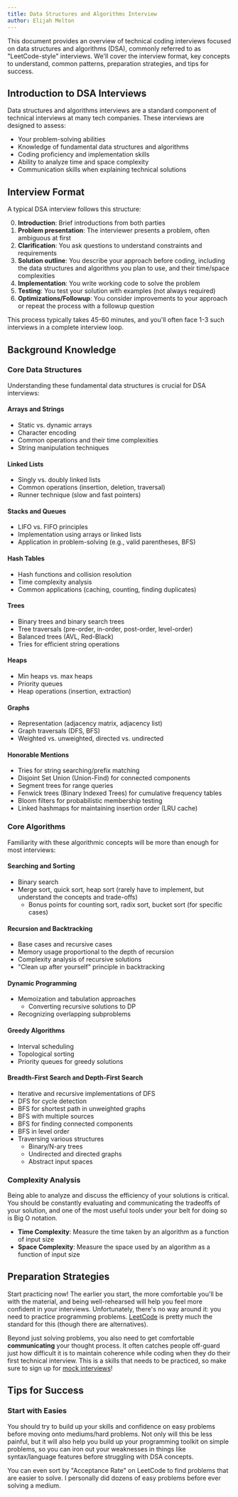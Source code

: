 ```yaml
---
title: Data Structures and Algorithms Interview
author: Elijah Melton
---
```


This document provides an overview of technical coding interviews focused on data structures and algorithms (DSA), commonly referred to as "LeetCode-style" interviews. We'll cover the interview format, key concepts to understand, common patterns, preparation strategies, and tips for success.

## Introduction to DSA Interviews

Data structures and algorithms interviews are a standard component of technical interviews at many tech companies. These interviews are designed to assess:

- Your problem-solving abilities
- Knowledge of fundamental data structures and algorithms
- Coding proficiency and implementation skills
- Ability to analyze time and space complexity
- Communication skills when explaining technical solutions

## Interview Format

A typical DSA interview follows this structure:

0. **Introduction**: Brief introductions from both parties
1. **Problem presentation**: The interviewer presents a problem, often ambiguous at first
2. **Clarification**: You ask questions to understand constraints and requirements
3. **Solution outline**: You describe your approach before coding, including the data structures and algorithms you plan to use, and their time/space complexities
4. **Implementation**: You write working code to solve the problem
5. **Testing**: You test your solution with examples (not always required)
7. **Optimizations/Followup**: You consider improvements to your approach or repeat the process with a followup question

This process typically takes 45-60 minutes, and you'll often face 1-3 such interviews in a complete interview loop.

## Background Knowledge

### Core Data Structures

Understanding these fundamental data structures is crucial for DSA interviews:

#### Arrays and Strings
- Static vs. dynamic arrays
- Character encoding
- Common operations and their time complexities
- String manipulation techniques

#### Linked Lists
- Singly vs. doubly linked lists
- Common operations (insertion, deletion, traversal)
- Runner technique (slow and fast pointers)

#### Stacks and Queues
- LIFO vs. FIFO principles
- Implementation using arrays or linked lists
- Application in problem-solving (e.g., valid parentheses, BFS)

#### Hash Tables
- Hash functions and collision resolution
- Time complexity analysis
- Common applications (caching, counting, finding duplicates)

#### Trees
- Binary trees and binary search trees
- Tree traversals (pre-order, in-order, post-order, level-order)
- Balanced trees (AVL, Red-Black)
- Tries for efficient string operations

#### Heaps
- Min heaps vs. max heaps
- Priority queues
- Heap operations (insertion, extraction)

#### Graphs
- Representation (adjacency matrix, adjacency list)
- Graph traversals (DFS, BFS)
- Weighted vs. unweighted, directed vs. undirected

#### Honorable Mentions

- Tries for string searching/prefix matching
- Disjoint Set Union (Union-Find) for connected components
- Segment trees for range queries
- Fenwick trees (Binary Indexed Trees) for cumulative frequency tables
- Bloom filters for probabilistic membership testing
- Linked hashmaps for maintaining insertion order (LRU cache)

### Core Algorithms

Familiarity with these algorithmic concepts will be more than enough for most interviews:

#### Searching and Sorting
- Binary search
- Merge sort, quick sort, heap sort (rarely have to implement, but understand the concepts and trade-offs)
    - Bonus points for counting sort, radix sort, bucket sort (for specific cases)

#### Recursion and Backtracking
- Base cases and recursive cases
- Memory usage proportional to the depth of recursion
- Complexity analysis of recursive solutions
- "Clean up after yourself" principle in backtracking

#### Dynamic Programming
- Memoization and tabulation approaches
    - Converting recursive solutions to DP
- Recognizing overlapping subproblems

#### Greedy Algorithms
- Interval scheduling
- Topological sorting
- Priority queues for greedy solutions

#### Breadth-First Search and Depth-First Search
- Iterative and recursive implementations of DFS
- DFS for cycle detection
- BFS for shortest path in unweighted graphs
- BFS with multiple sources
- BFS for finding connected components
- BFS in level order
- Traversing various structures
    - Binary/N-ary trees
    - Undirected and directed graphs
    - Abstract input spaces

### Complexity Analysis

Being able to analyze and discuss the efficiency of your solutions is critical. You should be constantly evaluating and communicating the tradeoffs of your solution, and one of the most useful tools under your belt for doing so is Big O notation.

- **Time Complexity**: Measure the time taken by an algorithm as a function of input size
- **Space Complexity**: Measure the space used by an algorithm as a function of input size

## Preparation Strategies

Start practicing now! The earlier you start, the more comfortable you'll be with the material, and being well-rehearsed will help you feel more confident in your interviews. Unfortunately, there's no way around it: you need to practice programming problems. [LeetCode](https://leetcode.com/) is pretty much the standard for this (though there are alternatives).

Beyond just solving problems, you also need to get comfortable **communicating** your thought process. It often catches people off-guard just how difficult it is to maintain coherence while coding when they do their first technical interview. This is a skills that needs to be practiced, so make sure to sign up for [mock interviews](https://www.interview.swecc.org)!

## Tips for Success

### Start with Easies

You should try to build up your skills and confidence on easy problems before moving onto mediums/hard problems. Not only will this be less painful, but it will also help you build up your programming toolkit on simple problems, so you can iron out your weaknesses in things like syntax/language features before struggling with DSA concepts.

You can even sort by "Acceptance Rate" on LeetCode to find problems that are easier to solve. I personally did dozens of easy problems before ever solving a medium.

